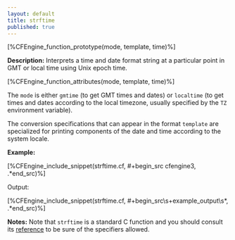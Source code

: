 ```yaml
---
layout: default
title: strftime
published: true
---
```


[%CFEngine_function_prototype(mode, template, time)%]

**Description:** Interprets a time and date format string at a particular
point in GMT or local time using Unix epoch time.

[%CFEngine_function_attributes(mode, template, time)%]

The `mode` is either `gmtime` (to get GMT times and dates) or
`localtime` (to get times and dates according to the local
timezone, usually specified by the `TZ` environment variable).

The conversion specifications that can appear in the format `template`
are specialized for printing components of the date and time according to the system locale.

**Example:**

[%CFEngine_include_snippet(strftime.cf, #\+begin_src cfengine3, .*end_src)%]

Output:

[%CFEngine_include_snippet(strftime.cf, #\+begin_src\s+example_output\s*, .*end_src)%]

**Notes:** Note that `strftime` is a standard C function and you should consult its
[reference](https://pubs.opengroup.org/onlinepubs/9699919799/functions/strftime.html)
to be sure of the specifiers allowed.
